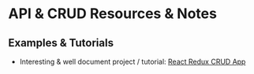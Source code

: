 # API & CRUD Resources & Notes

## Examples & Tutorials
- Interesting & well document project / tutorial: [React Redux CRUD App](https://github.com/rajaraodv/react-redux-blog)
